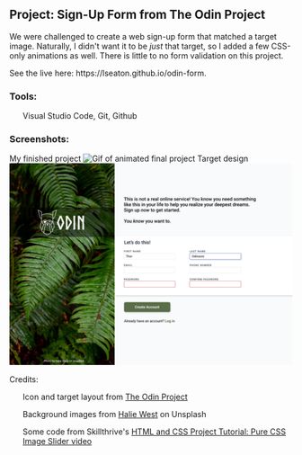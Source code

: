 <h2>Project: Sign-Up Form from The Odin Project</h2>
<p>We were challenged to create a web sign-up form that matched a target image. Naturally, I didn't want it to be <em>just</em> that target, so I added a few CSS-only animations as well. There is little to no form validation on this project.</p>
<p>See the live here: https://lseaton.github.io/odin-form.</p>
<h3>Tools:</h3>
<ul>Visual Studio Code, Git, Github</ul>
<h3>Screenshots:</h3>
My finished project
<img src="./img/compressed-odin-form-animations.gif" alt="Gif of animated final project" />
Target design
<img src="./img/target-layout.png" alt="Screenshot of target layout" width="600px">
<p>Credits:</p>
<ul>Icon and target layout from <a target="_blank" href="https://www.theodinproject.com/">The Odin Project</a></ul>
<ul>Background images from <a target="_blank" href="https://unsplash.com/@haliewestphoto">Halie West</a> on Unsplash</ul>
<ul>Some code from Skillthrive's <a target="_blank" href="https://www.youtube.com/watch?v=McPdzhLRzCg">HTML and CSS Project Tutorial: Pure CSS Image Slider video</a></ul>
